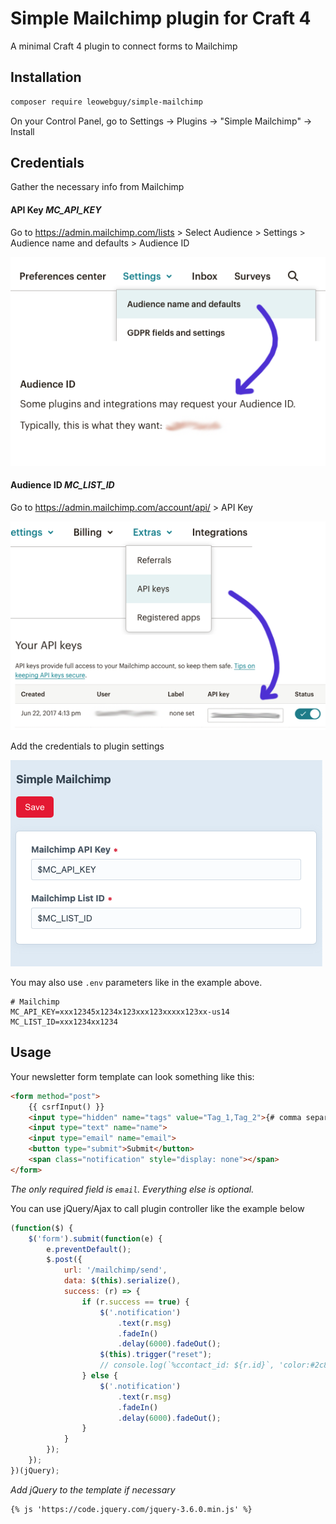 Simple Mailchimp plugin for Craft 4
===

A minimal Craft 4 plugin to connect forms to Mailchimp

## Installation

```bash
composer require leowebguy/simple-mailchimp
```

On your Control Panel, go to Settings → Plugins → "Simple Mailchimp" → Install

## Credentials

Gather the necessary info from Mailchimp

#### API Key _MC_API_KEY_

Go to https://admin.mailchimp.com/lists > Select Audience > Settings > Audience name and defaults > Audience ID

![Screenshot](resources/list_id.png)

#### Audience ID _MC_LIST_ID_

Go to https://admin.mailchimp.com/account/api/ > API Key

![Screenshot](resources/api_key.png)

Add the credentials to plugin settings

![Screenshot](resources/settings.png)

You may also use `.env` parameters like in the example above.

```dotenv
# Mailchimp
MC_API_KEY=xxx12345x1234x123xxx123xxxxx123xx-us14
MC_LIST_ID=xxx1234xx1234
```

## Usage

Your newsletter form template can look something like this:

```html
<form method="post">
    {{ csrfInput() }}
    <input type="hidden" name="tags" value="Tag_1,Tag_2">{# comma separated #}
    <input type="text" name="name">
    <input type="email" name="email">
    <button type="submit">Submit</button>
    <span class="notification" style="display: none"></span>
</form>
```

_The only required field is `email`. Everything else is optional._

You can use jQuery/Ajax to call plugin controller like the example below

```js
(function($) {
    $('form').submit(function(e) {
        e.preventDefault();
        $.post({
            url: '/mailchimp/send',
            data: $(this).serialize(),
            success: (r) => {
                if (r.success == true) {
                    $('.notification')
                        .text(r.msg)
                        .fadeIn()
                        .delay(6000).fadeOut();
                    $(this).trigger("reset");
                    // console.log(`%ccontact_id: ${r.id}`, 'color:#2c8');
                } else {
                    $('.notification')
                        .text(r.msg)
                        .fadeIn()
                        .delay(6000).fadeOut();
                }
            }
        });
    });
})(jQuery);
```

_Add jQuery to the template if necessary_

```html
{% js 'https://code.jquery.com/jquery-3.6.0.min.js' %}
```
